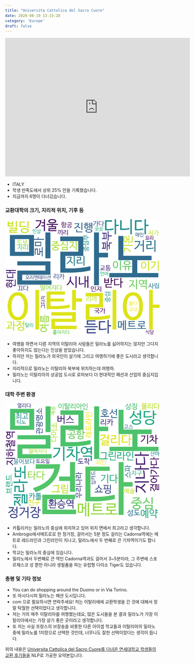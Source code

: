 ```yaml
---
title: "Universita Cattolica del Sacro Cuore"
date: 2020-08-19 13:15:28
category: 'Europe'
draft: false
---
```


<iframe
width="600"
height="450"
frameborder="0" style="border:0"
src="https://www.google.com/maps/embed/v1/place?key=AIzaSyC9e1AME-pVmWC4hBpFdu5S4dKzyepa3HQ&q=Universita+Cattolica+del+Sacro+Cuore&center=45.4621325,9.1771785&zoom=14" allowfullscreen>
</iframe>

* ITALY
* 학생 만족도에서 상위 25% 안을 기록했습니다.
* 지금까지 6명이 다녀갔습니다. 

### 교환대학의 크기, 지리적 위치, 기후 등

![gen_info-WordCloud](../univ_wordclouds_okt/gen_info/IT000003_gen_info_okt.png)

* 여행을 하면서 다른 지역의 이탈리아 사람들은 밀라노를 싫어하지는 않지만 그다지 좋아하지도 않는다는 인상을 받았습니다.
* 하지만 저는 밀라노가 외국인이 살기에 그리고 여행하기에 좋은 도시라고 생각합니다.
* 지리적으로 밀라노는 이탈리아 북부에 위치하는데 여행하.
* 밀라노는 이탈리아의 상공업 도시로 로마보다 더 현대적인 패션과 산업의 중심지입니다.


### 대학 주변 환경

![env_info-WordCloud](../univ_wordclouds_okt/env_info/IT000003_env_info_okt.png)

* 카톨리카는 밀라노의 중심에 위치하고 있어 위치 면에서 최고라고 생각합니다.
* Ambrogio에서메트로로 한 정거장, 걸어서는 5분 정도 걸리는 Cadorna역에는 메트로 레드라인과 그린라인이 지나고, 밀라노에서 두 번째로 큰 기차역이기도 합니다.
* 학교는 밀라노의 중심에 있습니다.
* 밀라노에서 두번째로 큰 역인 Cadorna역과도 걸어서 3~5분이라, 그 주변에 스포르체스코 성 뿐만 아니라 생필품을 파는 유럽형 다이소 Tiger도 있습니다.


### 총평 및 기타 정보 
* You can do shopping around the Duomo or in Via Torino.
* 또 아시다시피 밀라노는 패션 도시입니다.
* com 으로 필요하시면 연락주세요! 저는 이탈리에에 교환학생을 간 것에 대해서 정말 탁월한 선택이었다고 생각합니다.
* 저는 거의 매주 이탈리아를 여행했는데요, 많은 도시들을 본 결과 밀라노가 가장 이탈리아에서는 가장 살기 좋은 곳이라고 생각합니다.
* 또 저는 사실 프랑스의 브장송을 비롯한 다른 아이셉 학교들과 이탈리아의 밀라노 중에 밀라노를 1지망으로 선택한 것인데, 너무나도 잘한 선택이었다는 생각이 듭니다.


위의 내용은 [Universita Cattolica del Sacro Cuore를 다녀온 연세대학교 학생들의 교환 후기들을](http://oia.yonsei.ac.kr/partner/expReport.asp?ucode=IT000003&bgbn=A) NLP로 가공한 요약본입니다. 
